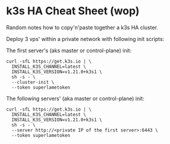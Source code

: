# k3s HA Cheat Sheet (wop)

Random notes how to copy'n'paste together a k3s HA cluster.

Deploy 3 vps' within a private network with following init scripts:

The first server's (aks master or control-plane) init:

```
curl -sfL https://get.k3s.io | \
  INSTALL_K3S_CHANNEL=latest \
  INSTALL_K3S_VERSION=v1.21.0+k3s1 \
  sh -s - \
  --cluster-init \
  --token superlametoken
```

The following servers' (aka master or control-plane) init:

```
curl -sfL https://get.k3s.io | \
  INSTALL_K3S_CHANNEL=latest \
  INSTALL_K3S_VERSION=v1.21.0+k3s1 \
  sh -s - \
  --server http://<private IP of the first server>:6443 \
  --token superlametoken
```
